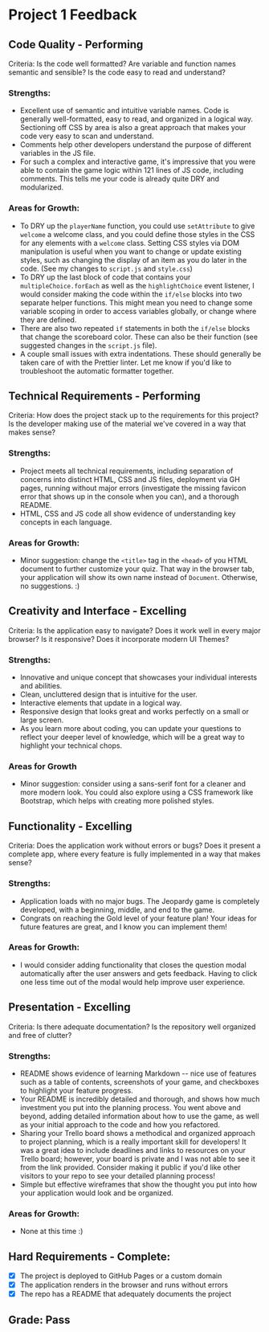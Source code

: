 # Project 1 Feedback

## Code Quality - Performing

Criteria: Is the code well formatted? Are variable and function names semantic and sensible? Is the code easy to read and understand?

### Strengths:

-   Excellent use of semantic and intuitive variable names. Code is generally well-formatted, easy to read, and organized in a logical way. Sectioning off CSS by area is also a great approach that makes your code very easy to scan and understand.
-   Comments help other developers understand the purpose of different variables in the JS file.
-   For such a complex and interactive game, it's impressive that you were able to contain the game logic within 121 lines of JS code, including comments. This tells me your code is already quite DRY and modularized.

### Areas for Growth:

-   To DRY up the `playerName` function, you could use `setAttribute` to give `welcome` a welcome class, and you could define those styles in the CSS for any elements with a `welcome` class. Setting CSS styles via DOM manipulation is useful when you want to change or update existing styles, such as changing the display of an item as you do later in the code. (See my changes to `script.js` and `style.css`)
-   To DRY up the last block of code that contains your `multipleChoice.forEach` as well as the `highlightChoice` event listener, I would consider making the code within the `if/else` blocks into two separate helper functions. This might mean you need to change some variable scoping in order to access variables globally, or change where they are defined.
-   There are also two repeated `if` statements in both the `if/else` blocks that change the scoreboard color. These can also be their function (see suggested changes in the `script.js` file).
-   A couple small issues with extra indentations. These should generally be taken care of with the Prettier linter. Let me know if you'd like to troubleshoot the automatic formatter together.

## Technical Requirements - Performing

Criteria: How does the project stack up to the requirements for this project? Is the developer making use of the material we've covered in a way that makes sense?

### Strengths:

-   Project meets all technical requirements, including separation of concerns into distinct HTML, CSS and JS files, deployment via GH pages, running without major errors (investigate the missing favicon error that shows up in the console when you can), and a thorough README.
-   HTML, CSS and JS code all show evidence of understanding key concepts in each language.

### Areas for Growth:

-   Minor suggestion: change the `<title>` tag in the `<head>` of you HTML document to further customize your quiz. That way in the browser tab, your application will show its own name instead of `Document`. Otherwise, no suggestions. :)

## Creativity and Interface - Excelling

Criteria: Is the application easy to navigate? Does it work well in every major browser? Is it responsive? Does it incorporate modern UI Themes?

### Strengths:

-   Innovative and unique concept that showcases your individual interests and abilities.
-   Clean, uncluttered design that is intuitive for the user.
-   Interactive elements that update in a logical way.
-   Responsive design that looks great and works perfectly on a small or large screen.
-   As you learn more about coding, you can update your questions to reflect your deeper level of knowledge, which will be a great way to highlight your technical chops.

### Areas for Growth

-   Minor suggestion: consider using a sans-serif font for a cleaner and more modern look. You could also explore using a CSS framework like Bootstrap, which helps with creating more polished styles.

## Functionality - Excelling

Criteria: Does the application work without errors or bugs? Does it present a complete app, where every feature is fully implemented in a way that makes sense?

### Strengths:

-   Application loads with no major bugs. The Jeopardy game is completely developed, with a beginning, middle, and end to the game.
-   Congrats on reaching the Gold level of your feature plan! Your ideas for future features are great, and I know you can implement them!

### Areas for Growth:

-   I would consider adding functionality that closes the question modal automatically after the user answers and gets feedback. Having to click one less time out of the modal would help improve user experience.

## Presentation - Excelling

Criteria: Is there adequate documentation? Is the repository well organized and free of clutter?

### Strengths:

-   README shows evidence of learning Markdown -- nice use of features such as a table of contents, screenshots of your game, and checkboxes to highlight your feature progress.
-   Your README is incredibly detailed and thorough, and shows how much investment you put into the planning process. You went above and beyond, adding detailed information about how to use the game, as well as your initial approach to the code and how you refactored.
-   Sharing your Trello board shows a methodical and organized approach to project planning, which is a really important skill for developers! It was a great idea to include deadlines and links to resources on your Trello board; however, your board is private and I was not able to see it from the link provided. Consider making it public if you'd like other visitors to your repo to see your detailed planning process!
-   Simple but effective wireframes that show the thought you put into how your application would look and be organized.

### Areas for Growth:

-   None at this time :)

## Hard Requirements - Complete:

-   [x] The project is deployed to GitHub Pages or a custom domain
-   [x] The application renders in the browser and runs without errors
-   [x] The repo has a README that adequately documents the project

## Grade: Pass
